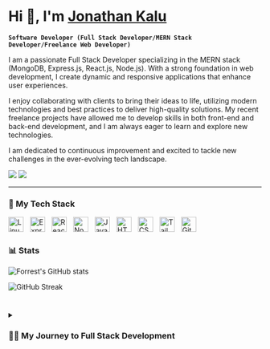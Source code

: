 # Hi 👋, I'm [Jonathan Kalu][website]

**`Software Developer (Full Stack Developer/MERN Stack Developer/Freelance Web Developer)`**

I am a passionate Full Stack Developer specializing in the MERN stack (MongoDB, Express.js, React.js, Node.js). With a strong foundation in web development, I create dynamic and responsive applications that enhance user experiences.

I enjoy collaborating with clients to bring their ideas to life, utilizing modern technologies and best practices to deliver high-quality solutions. My recent freelance projects have allowed me to develop skills in both front-end and back-end development, and I am always eager to learn and explore new technologies.

I am dedicated to continuous improvement and excited to tackle new challenges in the ever-evolving tech landscape.

[![](https://img.shields.io/badge/linkedin-%230077B5.svg?&style=for-the-badge&logo=linkedin&logoColor=white0e76a8)](https://www.linkedin.com/in/jonathan-kalu-907b70335)
[![](https://img.shields.io/badge/twitter-%230077B5.svg?&style=for-the-badge&logo=twitter&logoColor=white&color=00acee)](https://x.com/natedev2024) 


---

### 🧰 My Tech Stack
<img align="left" alt="Linux" width="30px" style="padding-right:10px;" src="https://cdn.jsdelivr.net/gh/devicons/devicon@latest/icons/mongodb/mongodb-original.svg" />
<img align="left" alt="Express" width="30px" style="padding-right:10px;" src="https://cdn.jsdelivr.net/gh/devicons/devicon@latest/icons/express/express-original.svg" />
<img align="left" alt="React Js" width="30px" style="padding-right:10px;" src="https://cdn.jsdelivr.net/gh/devicons/devicon@latest/icons/react/react-original.svg" />
<img align="left" alt="NodeJS" width="30px" style="padding-right:10px;" src="https://cdn.jsdelivr.net/gh/devicons/devicon/icons/nodejs/nodejs-original.svg" />
<img align="left" alt="JavaScript" width="30px" style="padding-right:10px;" src="https://cdn.jsdelivr.net/gh/devicons/devicon/icons/javascript/javascript-plain.svg" />
<img align="left" alt="HTML" width="30px" style="padding-right:10px;" src="https://cdn.jsdelivr.net/gh/devicons/devicon/icons/html5/html5-plain.svg" />
<img align="left" alt="CSS" width="30px" style="padding-right:10px;" src="https://cdn.jsdelivr.net/gh/devicons/devicon/icons/css3/css3-plain.svg" />
<img align="left" alt="Tailwind Css" width="30px" style="padding-right:10px;" src="https://cdn.jsdelivr.net/gh/devicons/devicon@latest/icons/tailwindcss/tailwindcss-original.svg" />
<img align="left" alt="Git" width="30px" style="padding-right:10px;" src="https://cdn.jsdelivr.net/gh/devicons/devicon/icons/git/git-original.svg" />
<br />

#



### 📊 Stats

![Forrest's GitHub stats](https://github-readme-stats.vercel.app/api?username=Jonathan-Kalu&show_icons=true&theme=gruvbox)

![GitHub Streak](https://streak-stats.demolab.com?user=Jonathan-Kalu&theme=gruvbox&border_radius=4.5)

#

<details>
 <summary><h3>👨‍💻 My Journey to Full Stack Development</h3></summary>
 From a background rich in tech ambition and entrepreneurial spirit, I embarked on my coding journey to create impactful digital solutions. After completing a bootcamp in web development, I quickly found my passion in the MERN stack, a choice that aligns with my goals of building versatile web applications that can scale for different platforms, whether it’s social media, streaming services, or e-commerce.

Starting Strong with MERN
Choosing the MERN stack has been a defining moment in my path. I’m committed to mastering MongoDB, Express.js, React.js, and Node.js to create powerful applications, focusing on responsive design, real-time interactions, and seamless backend integration. My choice of Tailwind CSS as a CSS framework ensures my interfaces are not just functional but also visually engaging, making every user experience smooth and modern.

Building, Learning, and Sharing
I'm dedicated to continuous learning, which I share on platforms like GitHub, X (formerly Twitter), and LinkedIn. Documenting my journey not only builds my portfolio but also helps others in the community learn from my experiences. I believe in the power of collaboration and have a strong interest in contributing to open-source projects.

The Developer and Beyond
Looking forward, I aim to expand my skills with tools like React Native, to bridge my web development knowledge into mobile applications, opening doors for me to create multi-platform solutions. In addition, I see the value in project management and intend to deepen my expertise in IT project management, merging my tech knowledge with strategic oversight.

Vision for the Future
My ultimate goal is to create web applications that make a difference—whether it’s a platform that connects people globally, a tool that simplifies tech for non-developers, or a comprehensive resource for tech updates through. My journey is about blending code with creativity, delivering functionality with an aesthetic that draws people in, and building solutions that users rely on.

[website]: https://nate-portifolio.vercel.app/
[x.com]: https://x.com/natedev2024
